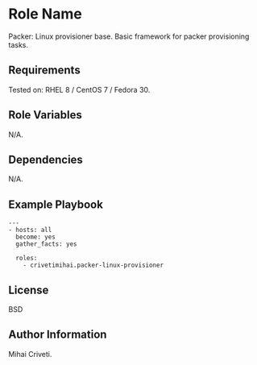 Role Name
=========

Packer: Linux provisioner base. Basic framework for packer provisioning tasks.

Requirements
------------

Tested on: RHEL 8 / CentOS 7 / Fedora 30.

Role Variables
--------------

N/A.

Dependencies
------------

N/A.

Example Playbook
----------------

```
---
- hosts: all
  become: yes
  gather_facts: yes

  roles:
    - crivetimihai.packer-linux-provisioner
```

License
-------

BSD


Author Information
------------------

Mihai Criveti.
